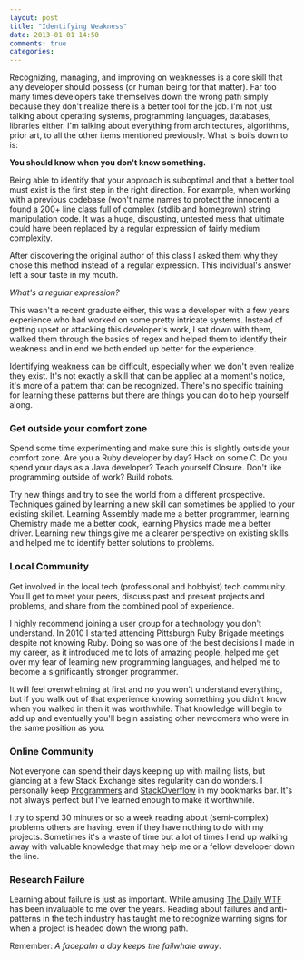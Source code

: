 ```yaml
---
layout: post
title: "Identifying Weakness"
date: 2013-01-01 14:50
comments: true
categories: 
---
```


Recognizing, managing, and improving on weaknesses is a core skill that any
developer should possess (or human being for that matter). Far too many times
developers take themselves down the wrong path simply because they don't realize
there is a better tool for the job. I'm not just talking about operating
systems, programming languages, databases, libraries either. I'm talking about
everything from architectures, algorithms, prior art, to all the other items
mentioned previously. What is boils down to is:

**You should know when you don't know something.**

Being able to identify that your approach is suboptimal and that a better tool
must exist is the first step in the right direction. For example, when working
with a previous codebase (won't name names to protect the innocent) a found a
200+ line class full of complex (stdlib and homegrown) string manipulation code.
It was a huge, disgusting, untested mess that ultimate could have been replaced
by a regular expression of fairly medium complexity.

After discovering the original author of this class I asked them why they chose
this method instead of a regular expression. This individual's answer left a
sour taste in my mouth.

_What's a regular expression?_

This wasn't a recent graduate either, this was a developer with a few years
experience who had worked on some pretty intricate systems. Instead of getting
upset or attacking this developer's work, I sat down with them, walked them
through the basics of regex and helped them to identify their weakness and in
end we both ended up better for the experience. 

Identifying weakness can be difficult, especially when we don't even realize
they exist. It's not exactly a skill that can be applied at a moment's notice,
it's more of a pattern that can be recognized. There's no specific training for
learning these patterns but there are things you can do to help yourself along. 

### Get outside your comfort zone

Spend some time experimenting and make sure this is slightly outside your
comfort zone. Are you a Ruby developer by day? Hack on some C. Do you spend your
days as a Java developer? Teach yourself Closure. Don't like programming outside
of work? Build robots.

Try new things and try to see the world from a different prospective. Techniques
gained by learning a new skill can sometimes be applied to your existing
skillet. Learning Assembly made me a better programmer, learning Chemistry made
me a better cook, learning Physics made me a better driver. Learning new things
give me a clearer perspective on existing skills and helped me to identify
better solutions to problems. 
 
### Local Community

Get involved in the local tech (professional and hobbyist) tech community.
You'll get to meet your peers, discuss past and present projects and problems,
and share from the combined pool of experience. 

I highly recommend joining a user group for a technology you don't understand.
In 2010 I started attending Pittsburgh Ruby Brigade meetings despite not knowing
Ruby. Doing so was one of the best decisions I made in my career, as it
introduced me to lots of amazing people, helped me get over my fear of learning
new programming languages, and helped me to become a significantly stronger
programmer.

It will feel overwhelming at first and no you won't understand everything, but
if you walk out of that experience knowing something you didn't know when you
walked in then it was worthwhile. That knowledge will begin to add up and
eventually you'll begin assisting other newcomers who were in the same position
as you.

### Online Community

Not everyone can spend their days keeping up with mailing lists, but glancing at
a few Stack Exchange sites regularity can do wonders. I personally keep
[Programmers](http://programmers.stackexchange.com) and
[StackOverflow](http://stackoverflow.com) in my bookmarks bar. It's not always
perfect but I've learned enough to make it worthwhile.

I try to spend 30 minutes or so a week reading about (semi-complex) problems
others are having, even if they have nothing to do with my projects. Sometimes
it's a waste of time but a lot of times I end up walking away with valuable
knowledge that may help me or a fellow developer down the line. 

### Research Failure

Learning about failure is just as important. While amusing [The Daily
WTF](http://thedailywtf.com) has been invaluable to me over the years. Reading
about failures and anti-patterns in the tech industry has taught me to
recognize warning signs for when a project is headed down the wrong path. 

Remember: _A facepalm a day keeps the failwhale away_.


